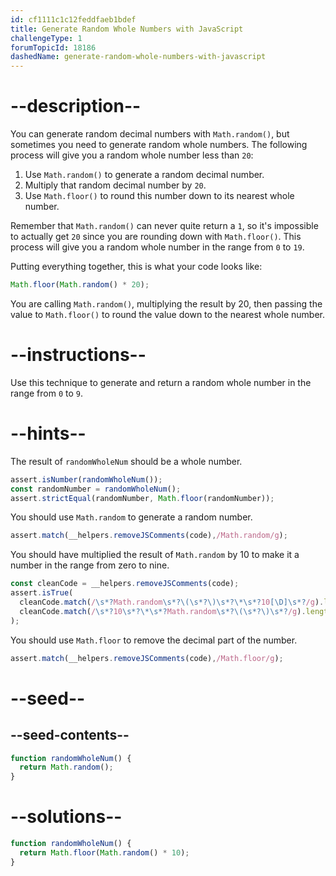 ```yaml
---
id: cf1111c1c12feddfaeb1bdef
title: Generate Random Whole Numbers with JavaScript
challengeType: 1
forumTopicId: 18186
dashedName: generate-random-whole-numbers-with-javascript
---
```


# --description--

You can generate random decimal numbers with `Math.random()`, but sometimes you need to generate random whole numbers. The following process will give you a random whole number less than `20`:

1. Use `Math.random()` to generate a random decimal number.
2. Multiply that random decimal number by `20`.
3. Use `Math.floor()` to round this number down to its nearest whole number.

Remember that `Math.random()` can never quite return a `1`, so it's impossible to actually get `20` since you are rounding down with `Math.floor()`. This process will give you a random whole number in the range from `0` to `19`.

Putting everything together, this is what your code looks like:

```js
Math.floor(Math.random() * 20);
```

You are calling `Math.random()`, multiplying the result by 20, then passing the value to `Math.floor()` to round the value down to the nearest whole number.

# --instructions--

Use this technique to generate and return a random whole number in the range from `0` to `9`.

# --hints--

The result of `randomWholeNum` should be a whole number.

```js
assert.isNumber(randomWholeNum());
const randomNumber = randomWholeNum(); 
assert.strictEqual(randomNumber, Math.floor(randomNumber)); 
```

You should use `Math.random` to generate a random number.

```js
assert.match(__helpers.removeJSComments(code),/Math.random/g);
```

You should have multiplied the result of `Math.random` by 10 to make it a number in the range from zero to nine.

```js
const cleanCode = __helpers.removeJSComments(code); 
assert.isTrue(
  cleanCode.match(/\s*?Math.random\s*?\(\s*?\)\s*?\*\s*?10[\D]\s*?/g).length > 0 ||
  cleanCode.match(/\s*?10\s*?\*\s*?Math.random\s*?\(\s*?\)\s*?/g).length > 0
);
```

You should use `Math.floor` to remove the decimal part of the number.

```js
assert.match(__helpers.removeJSComments(code),/Math.floor/g);
```

# --seed--

## --seed-contents--

```js
function randomWholeNum() {
  return Math.random();
}
```

# --solutions--

```js
function randomWholeNum() {
  return Math.floor(Math.random() * 10);
}
```
